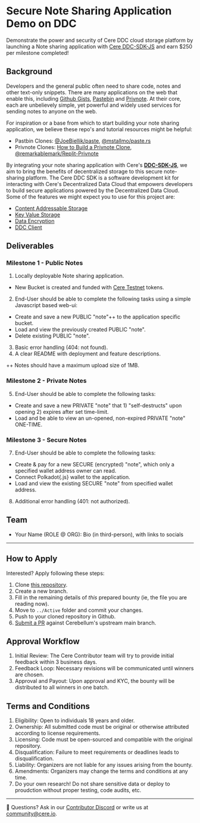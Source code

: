 # Secure Note Sharing Application Demo on DDC
Demonstrate the power and security of Cere DDC cloud storage platform by launching a Note sharing application with [Cere DDC-SDK-JS](https://github.com/CereNetwork/ddc-sdk-js) and earn $250 per milestone completed!

## Background
Developers and the general public often need to share code, notes and other text-only snippets. There are many applications on the web that enable this, including [Github Gists](https://gist.github.com), [Pastebin](https://pastebin.com/) and [Privnote](https://privnote.com/). At their core, each are unbelievely simple, yet powerful and widely used services for sending notes to anyone on the web. 

For inspiration or a base from which to start building your note sharing application, we believe these repo's and tutorial resources might be helpful:
- Pastbin Clones: [@JoeBiellik/paste](https://github.com/JoeBiellik/paste), [@mstallmo/paste.rs](https://github.com/mstallmo/paste.rs)
- Privnote Clones: [How to Build a Privnote Clone](https://remarkablemark.org/blog/2022/04/23/how-to-build-a-privnote-clone/), [@remarkablemark/Replit-Privnote](https://github.com/remarkablemark/Replit-Privnote)

By integrating your note sharing application with Cere's **[DDC-SDK-JS](https://github.com/CereNetwork/ddc-sdk-js)**, we aim to bring the benefits of decentralized storage to this secure note-sharing platform. The Cere DDC SDK is a software development kit for interacting with Cere's Decentralized Data Cloud that empowers developers to build secure applications powered by the Decentralized Data Cloud. Some of the features we might expect you to use for this project are:

- [Content Addressable Storage](https://github.com/Cerebellum-Network/cere-ddc-sdk-js/blob/main/packages/content-addressable-storage/README.md)
- [Key Value Storage](https://github.com/Cerebellum-Network/cere-ddc-sdk-js/blob/main/packages/key-value-storage/README.md)
- [Data Encryption](https://github.com/Cerebellum-Network/cere-ddc-sdk-js/blob/main/packages/core/README.md#cipher)
- [DDC Client](https://github.com/Cerebellum-Network/cere-ddc-sdk-js/blob/main/packages/ddc-client/README.md)


## Deliverables
### Milestone 1 - Public Notes
1. Locally deployable Note sharing application.
 - New Bucket is created and funded with [Cere Testnet](https://stats.cere.network/faucet) tokens.
2. End-User should be able to complete the following tasks using a simple Javascript based web-ui:
 - Create and save a new PUBLIC "note"++ to the application specific bucket.
 - Load and view the previously created PUBLIC "note".
 - Delete existing PUBLIC "note".
3. Basic error handling (404: not found).
4. A clear README with deployment and feature descriptions.

++ Notes should have a maximum upload size of 1MB.

### Milestone 2 - Private Notes
5. End-User should be able to complete the following tasks:
- Create and save a new PRIVATE "note" that 1) "self-destructs" upon opening 2) expires after set time-limit.
- Load and be able to view an un-opened, non-expired PRIVATE "note" ONE-TIME.

### Milestone 3 - Secure Notes
7. End-User should be able to complete the following tasks: 
- Create & pay for a new SECURE (encrypted) "note", which only a specified wallet address owner can read.
- Connect Polkadot{.js} wallet to the application.
- Load and view the existing SECURE "note" from specified wallet address. 
8. Additional error handling (401: not authorized).


## Team
- Your Name (ROLE @ ORG): Bio (in third-person), with links to socials

--- 
## How to Apply
Interested? Apply following these steps:
1. Clone [this repository](https://github.com/Cerebellum-Network/contribute).
2. Create a new branch.
3. Fill in the remaining details of *this* prepared bounty (ie, the file you are reading now).
4. Move to `../Active` folder and commit your changes.
5. Push to your cloned repository in Github.
6. [Submit a PR](https://github.com/Cerebellum-Network/contribute/pulls) against Cerebellum's upstream main branch.

## Approval Workflow
1. Initial Review: The Cere Contributor team will try to provide initial feedback within 3 business days.
2. Feedback Loop: Necessary revisions will be communicated until winners are chosen.
3. Approval and Payout: Upon approval and KYC, the bounty will be distributed to all winners in one batch.

## Terms and Conditions
1. Eligibility: Open to individuals 18 years and older.
2. Ownership: All submitted code must be original or otherwise attributed according to license requirements.
3. Licensing: Code must be open-sourced and compatible with the original repository.
4. Disqualification: Failure to meet requirements or deadlines leads to disqualification.
5. Liability: Organizers are not liable for any issues arising from the bounty.
6. Amendments: Organizers may change the terms and conditions at any time.
7. Do your own research! Do not share sensitive data or deploy to proudction without proper testing, code audits, etc.

---
🛟 Questions? Ask in our [Contributor Discord](https://cere.network/discord) or write us at [community@cere.io](mailto:community@cere.io).
